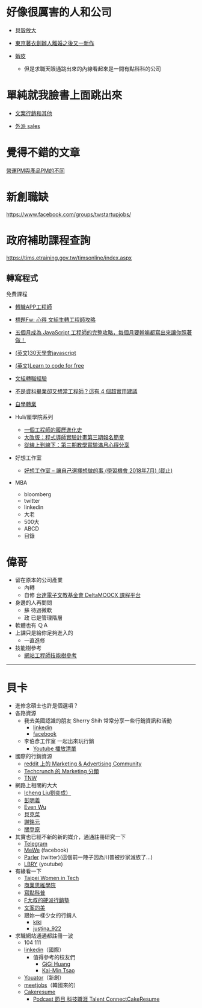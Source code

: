 # 好像很厲害的人和公司

- [貝殼放大](https://www.facebook.com/backerfounder/posts/932419113592581  )  

- [東京著衣創辦人離婚之後又一新作](https://www.facebook.com/photo.php?fbid=2081154768579858&set=a.252462568115763.76602.100000560650808&type=3 ) 
 
- [蝦皮](https://www.104.com.tw/jobbank/custjob/index.php?r=cust&j=3f414b746173506f594943284b353d6643f4149723b3d456e434941242424246974c67493816j02&jobsource=joblist_r_cust )
    - 但是求職天眼通跳出來的內線看起來是一間有點科科的公司  

# 單純就我臉書上面跳出來
- [文案行銷和其他](https://www.facebook.com/photo.php?fbid=1956560387695755&set=a.177137152304763.37939.100000254390183&type=3 )  
 
- [外派 sales](https://www.facebook.com/photo.php?fbid=10155280272455811&set=a.438094045810.238632.664875810&type=3 )  
 

# 覺得不錯的文章  
[營運PM與產品PM的不同](https://medium.com/@evonneyifangtsai/營運pm與產品pm的不同-d92020a5d8c9)

# 新創職缺
https://www.facebook.com/groups/twstartupjobs/  

# 政府補助課程查詢
https://tims.etraining.gov.tw/timsonline/index.aspx  

## 轉寫程式


免費課程
- [轉職APP工程師](https://www.facebook.com/AppWorksSchool/posts/1608575209249419)

- [標題Fw: 心得 文組生轉工程師攻略](https://www.ptt.cc/bbs/CareerPlan/M.1518675344.A.A64.html ) 
 
- [五個月成為 JavaScript 工程師的完整攻略，每個月要幹嘛都寫出來讓你照著做！](https://buzzorange.com/techorange/2018/01/04/learn-coding-in-5-months/  ) 

- [(英文)30天學會javascript](https://javascript30.com ) 
- [(英文)Learn to code for free](https://www.freecodecamp.org)  
- [文組轉職經驗](https://buzzorange.com/techorange/2018/02/23/ptt-how-to-be-programmer/)  
- [不是資科畢業卻又想當工程師？這有 4 個超實用建議](https://www.inside.com.tw/2018/04/24/how-to-get-a-programming-job-without-a-degree ) 
- [自學轉業](https://www.ptt.cc/bbs/Soft_Job/M.1526957801.A.113.html )  
 
- Huli/厘學院系列  
    - [一個工程師的履歷進化史](https://medium.com/hulis-blog/resume-evolution-4c337ff30729  )  
    - [大改版：程式導師實驗計畫第三期報名簡章](https://medium.com/hulis-blog/mentor-program-3rd-47a2e85e33b3 )
    - [從線上到線下：第三期教學實驗滿月心得分享](https://medium.com/hulis-blog/from-online-to-offline-bd99e545277a  )
  
- 好想工作室  
    - [好想工作室 – 讓自己選擇想做的事 (學習機會 2018年7月) (截止)](https://blog.devdon.com/?p=4283)  

- MBA  
    - bloomberg  
    - twitter  
    - linkedin  
    - 大老  
    - 500大  
    - ABCD  
    - 目錄  

# 偉哥
- 留在原本的公司產業
    - 內轉
    - 自修 [台達電子文教基金會 DeltaMOOCX 課程平台](https://www.facebook.com/deltamoocx)
- 身邊的人再問問
    - 蘇 待過微軟
    - 政 已是管理階層
- 軟體也有 ＱＡ
- 上課只是給你足夠進入的
    - 一直進修
- 技能樹參考
    - [網站工程師技能樹參考](https://github.com/goodjack/developer-roadmap-chinese)

---
# 貝卡
- 進修念碩士也許是個選項？
- 各路資源
    - 我去美國認識的朋友 Sherry Shih 常常分享一些行銷資訊和活動
        - [linkedin](https://www.linkedin.com/in/sherry-shih/)
        - [facebook](https://www.facebook.com/hisherryshih)
    - 李伯彥工作室 一起出來玩行銷
        - [Youtube 播放清單](https://youtube.com/playlist?list=PLrQG_tYv82k42jZQTof9nWI0GIh4Ud0yp)
- 國際的行銷資源
    - [reddit 上的 Marketing & Advertising Community](https://www.reddit.com/r/marketing/)
    - [Techcrunch 的 Marketing 分類](https://techcrunch.com/tag/marketing/)
    - [TNW](https://thenextweb.com/conference)
- 網路上相關的大大
    - [Icheng Liu劉奕成）](https://www.facebook.com/icheng.liu)
    - [彭明義](https://www.facebook.com/mingipeng)
    - [Even Wu](https://www.facebook.com/evenwu) 
    - [貝克菜](https://www.facebook.com/InceptionPlanter)
    - [謝銘元](https://www.facebook.com/xmy1108)
    - [關登原](https://www.facebook.com/jackylec)
- 其實也已經不新的新的媒介，通通註冊研究一下
    - [Telegram](https://telegram.org/)
    - [MeWe](https://mewe.com/) (facebook)
    - [Parler](https://parler.com/) (twitter)(這個前一陣子因為川普被抄家滅族了...)
    - [LBRY](https://lbry.com/) (youtube)
- 有緣看一下
    - [Taipei Women in Tech](https://www.facebook.com/groups/420817431404071/)
    - [商業思維學院](https://www.facebook.com/%E5%95%86%E6%A5%AD%E6%80%9D%E7%B6%AD%E5%AD%B8%E9%99%A2-103829960984125)
    - [寫點科普](https://www.facebook.com/kopuchat)
    - [F大叔的硬派行銷塾](https://www.facebook.com/groups/unclef/)
    - [文案的美](https://www.facebook.com/smartCopywriting/)
    - 跟妳一樣少女的行銷人
        - [kiki](https://www.instagram.com/song.kiki/)
        - [justina_922](https://www.instagram.com/justina_922/)
- 求職網站通通都註冊一波
    - 104 111
    - [linkedin](https://www.linkedin.com/)（國際）
        - 值得參考的校友們
            - [GiGi Huang](https://www.linkedin.com/in/gigihuang/)
            - [Kai-Min Tsao](https://www.linkedin.com/in/kai-min-tsao-a5078385/)
    - [Youator](https://www.yourator.co/)（新創）
    - [meetjobs](https://meet.jobs/)（韓國來的）
    - [Cakeresume](https://www.cakeresume.com/zh-TW)
        - [Podcast 節目 科技職涯 Talent ConnectCakeResume](https://open.spotify.com/show/2xRC0yrttcbVGNvl7xmWpV)